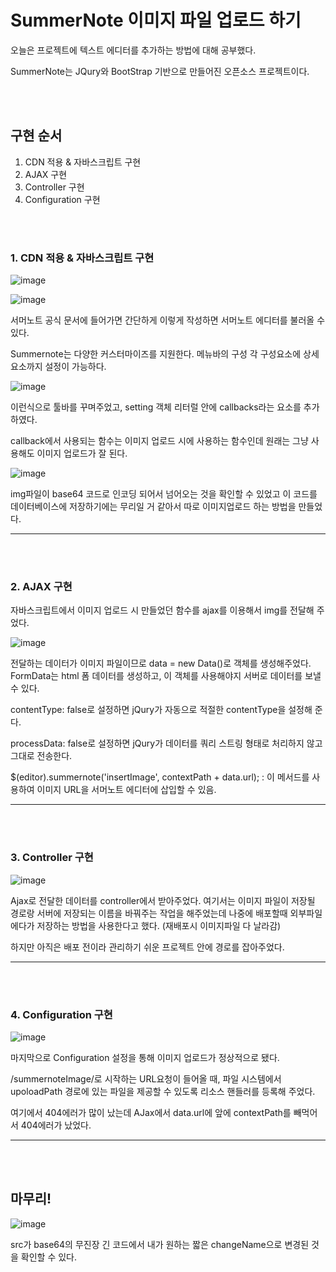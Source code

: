 # SummerNote 이미지 파일 업로드 하기

오늘은 프로젝트에 텍스트 에디터를 추가하는 방법에 대해 공부했다.

SummerNote는 JQury와 BootStrap 기반으로 만들어진 오픈소스 프로젝트이다.

<br><br>

## 구현 순서
1. CDN 적용 & 자바스크립트 구현
2. AJAX 구현
3. Controller 구현
4. Configuration 구현

<br><br>
### 1. CDN 적용 & 자바스크립트 구현

![image](https://github.com/user-attachments/assets/ebe1ae72-8ccc-452c-8928-b6bdc2f14e59)

![image](https://github.com/user-attachments/assets/bcedcc73-bc7c-40bf-b042-becff26123aa)

서머노트 공식 문서에 들어가면 간단하게 이렇게 작성하면 서머노트 에디터를 불러올 수 있다.

Summernote는 다양한 커스터마이즈를 지원한다.  메뉴바의 구성 각 구성요소에 상세 요소까지 설정이 가능하다. 

![image](https://github.com/user-attachments/assets/afa6b74d-23d9-4e06-88a4-6b8537e0bf50)

이런식으로 툴바를 꾸며주었고, setting 객체 리터럴 안에 callbacks라는 요소를 추가하였다.

callback에서 사용되는 함수는 이미지 업로드 시에 사용하는 함수인데 원래는 그냥 사용해도 이미지 업로드가 잘 된다.

![image](https://github.com/user-attachments/assets/535defbf-67bf-416e-8ce7-cb8144536ffa)

img파일이 base64 코드로 인코딩 되어서 넘어오는 것을 확인할 수 있었고 이 코드를 데이터베이스에 저장하기에는 무리일 거 같아서 따로 이미지업로드 하는 방법을 만들었다.

<hr>
<br><br>

### 2. AJAX 구현

자바스크립트에서 이미지 업로드 시 만들었던 함수를 ajax를 이용해서 img를 전달해 주었다.

![image](https://github.com/user-attachments/assets/54ec5e43-1998-40bb-8ee8-a91073739726)

전달하는 데이터가 이미지 파일이므로 data = new Data()로 객체를 생성해주었다. FormData는 html 폼 데이터를 생성하고, 이 객체를 사용해야지 서버로 데이터를 보낼수 있다.

contentType: false로 설정하면 jQury가 자동으로 적절한 contentType을 설정해 준다.

processData: false로 설정하면 jQury가 데이터를 쿼리 스트링 형태로 처리하지 않고 그대로 전송한다.

$(editor).summernote('insertImage', contextPath + data.url); : 이 메서드를 사용하여 이미지 URL을 서머노트 에디터에 삽입할 수 있음.

<hr>
<br><br>

### 3. Controller 구현

![image](https://github.com/user-attachments/assets/51d8ea38-031b-406d-a9e1-378ec327fda8)

Ajax로 전달한 데이터를 controller에서 받아주었다. 여기서는 이미지 파일이 저장될 경로랑 서버에 저장되는 이름을 바꿔주는 작업을 해주었는데 나중에 배포할때 외부파일에다가 저장하는 방법을 사용한다고 했다. (재배포시 이미지파일 다 날라감)

하지만 아직은 배포 전이라 관리하기 쉬운 프로젝트 안에 경로를 잡아주었다.

<hr>
<br><br>

### 4. Configuration 구현

![image](https://github.com/user-attachments/assets/95bdc889-e09f-4656-a222-acf2e78ee089)

마지막으로 Configuration 설정을 통해 이미지 업로드가 정상적으로 됐다.

/summernoteImage/로 시작하는 URL요청이 들어올 때, 파일 시스템에서 upoloadPath 경로에 있는 파일을 제공할 수 있도록 리소스 핸들러를 등록해 주었다. 

여기에서 404에러가 많이 났는데 AJax에서 data.url에 앞에 contextPath를 빼먹어서 404에러가 났었다.

<hr>
<br><br>

## 마무리!

![image](https://github.com/user-attachments/assets/6f5adbc2-405d-413d-98fd-dbc0f2a72428)

src가 base64의 무진장 긴 코드에서 내가 원하는 짧은 changeName으로 변경된 것을 확인할 수 있다.




